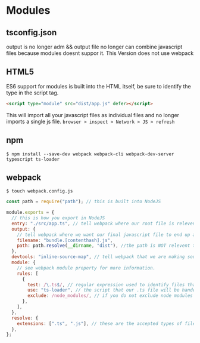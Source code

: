 # Modules

## tsconfig.json

output is no longer adm && output file no longer can combine javascript files because modules doesnt suppor it.
This Version does not use webpack

## HTML5

ES6 support for modules is built into the HTML itself, be sure to identify the type in the script tag.

```html
<script type="module" src="dist/app.js" defer></script>
```

This will import all your javascript files as individual files and no longer imports a single js file.
`browser > inspect > Network > JS > refresh`

## npm

```cli
$ npm install --save-dev webpack webpack-cli webpack-dev-server typescript ts-loader
```

## webpack

`$ touch webpack.config.js`

```javascript
const path = require("path"); // this is built into NodeJS

module.exports = {
  // this is how you export in NodeJS
  entry: "./src/app.ts", // tell webpack where our root file is relevent to this config file.
  output: {
    // tell webpack where we want our final javascript file to end up and what the name should be.
    filename: "bundle.[contenthash].js",
    path: path.resolve(__dirname, "dist"), //the path is NOT relevent to this config file and must use your root directory for directions.
  },
  devtools: "inline-source-map", // tell webpack that we are making source maps already
  module: {
    // see webpack module property for more information.
    rules: [
      {
        test: /\.ts$/, // regular expression used to identify files that end with .ts. \. = escape the dot, ts is the extesion, $ tells RegX this is where the line ends.
        use: "ts-loader", // the script that our .ts file will be handed to. ts-loader knows what to do with .ts files.
        exclude: /node_modules/, // if you do not exclude node modules you can break your npm installed items.
      },
    ],
  },
  resolve: {
    extensions: [".ts", ".js"], // these are the accepted types of files after webpack builds a bundle.
  },
};
```
